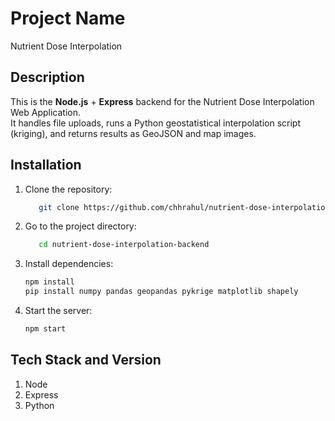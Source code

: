 
# Project Name

Nutrient Dose Interpolation

## Description

This is the **Node.js** + **Express** backend for the Nutrient Dose Interpolation Web Application.  
It handles file uploads, runs a Python geostatistical interpolation script (kriging), and returns results as GeoJSON and map images.

## Installation

1. Clone the repository:

    ```bash
       git clone https://github.com/chhrahul/nutrient-dose-interpolation-backend.git
    ```

2. Go to the project directory:

    ```bash
       cd nutrient-dose-interpolation-backend
    ```

3. Install dependencies:

    ```bash
    npm install
    pip install numpy pandas geopandas pykrige matplotlib shapely
    ```

4. Start the server:

    ```bash
    npm start
    ```

## Tech Stack and Version

1. Node 
2. Express 
2. Python 

